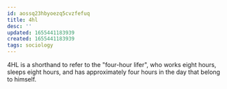 ```yaml
---
id: aossq23hbyoezq5cvzfefuq
title: 4hl
desc: ''
updated: 1655441183939
created: 1655441183939
tags: sociology
---
```


4HL is a shorthand to refer to the "four-hour lifer", who works eight hours, sleeps eight hours, and has approximately four hours in the day that belong to himself.
